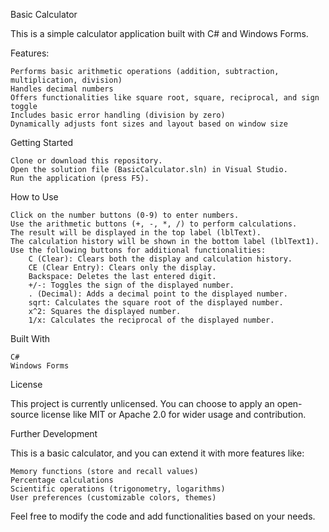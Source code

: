 Basic Calculator

This is a simple calculator application built with C# and Windows Forms.

Features:

    Performs basic arithmetic operations (addition, subtraction, multiplication, division)
    Handles decimal numbers
    Offers functionalities like square root, square, reciprocal, and sign toggle
    Includes basic error handling (division by zero)
    Dynamically adjusts font sizes and layout based on window size

Getting Started

    Clone or download this repository.
    Open the solution file (BasicCalculator.sln) in Visual Studio.
    Run the application (press F5).

How to Use

    Click on the number buttons (0-9) to enter numbers.
    Use the arithmetic buttons (+, -, *, /) to perform calculations.
    The result will be displayed in the top label (lblText).
    The calculation history will be shown in the bottom label (lblText1).
    Use the following buttons for additional functionalities:
        C (Clear): Clears both the display and calculation history.
        CE (Clear Entry): Clears only the display.
        Backspace: Deletes the last entered digit.
        +/-: Toggles the sign of the displayed number.
        . (Decimal): Adds a decimal point to the displayed number.
        sqrt: Calculates the square root of the displayed number.
        x^2: Squares the displayed number.
        1/x: Calculates the reciprocal of the displayed number.

Built With

    C#
    Windows Forms

License

This project is currently unlicensed. You can choose to apply an open-source license like MIT or Apache 2.0 for wider usage and contribution.

Further Development

This is a basic calculator, and you can extend it with more features like:

    Memory functions (store and recall values)
    Percentage calculations
    Scientific operations (trigonometry, logarithms)
    User preferences (customizable colors, themes)

Feel free to modify the code and add functionalities based on your needs.
